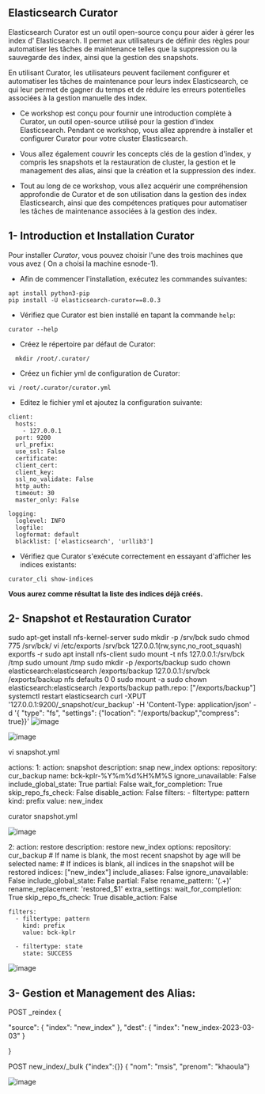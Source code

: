 ## Elasticsearch Curator

Elasticsearch Curator est un outil open-source conçu pour aider à gérer les index d' Elasticsearch. Il permet aux utilisateurs de définir des règles pour automatiser les tâches de maintenance telles que la suppression ou la sauvegarde des index, ainsi que la gestion des snapshots. 

En utilisant Curator, les utilisateurs peuvent facilement configurer et automatiser les tâches de maintenance pour leurs index Elasticsearch, ce qui leur permet de gagner du temps et de réduire les erreurs potentielles associées à la gestion manuelle des index.

- Ce workshop est conçu pour fournir une introduction complète à Curator, un outil open-source utilisé pour la gestion d'index Elasticsearch. Pendant ce workshop, vous allez apprendre à installer et configurer Curator pour votre cluster Elasticsearch. 

- Vous allez également couvrir les concepts clés de la gestion d'index, y compris les snapshots et la restauration de cluster, la gestion et le management des alias, ainsi que la création et la suppression des index. 

- Tout au long de ce workshop, vous allez acquérir une compréhension approfondie de Curator et de son utilisation dans la gestion des index Elasticsearch, ainsi que des compétences pratiques pour automatiser les tâches de maintenance associées à la gestion des index.

## 1- Introduction et Installation Curator

Pour installer *Curator*, vous pouvez choisir l'une des trois machines que vous avez ( On a choisi la machine esnode-1).

- Afin de commencer l'installation, exécutez les commandes suivantes:

```
apt install python3-pip
pip install -U elasticsearch-curator==8.0.3
```

- Vérifiez que Curator est bien installé en tapant la commande `help`:

```
curator --help
```
- Créez le répertoire par défaut de Curator:
```
  mkdir /root/.curator/
```

- Créez un fichier yml de configuration de Curator:

```
vi /root/.curator/curator.yml
```
- Editez le fichier yml et ajoutez la configuration suivante:
```
client:
  hosts:
    - 127.0.0.1
  port: 9200
  url_prefix:
  use_ssl: False
  certificate:
  client_cert:
  client_key:
  ssl_no_validate: False
  http_auth:
  timeout: 30
  master_only: False

logging:
  loglevel: INFO
  logfile:
  logformat: default
  blacklist: ['elasticsearch', 'urllib3']

```
- Vérifiez que Curator s'exécute correctement en essayant d'afficher les indices existants:
```
curator_cli show-indices
```
**Vous aurez comme résultat la liste des indices déjà créés.**

## 2- Snapshot et Restauration Curator

sudo apt-get install nfs-kernel-server
sudo mkdir -p /srv/bck
sudo chmod 775 /srv/bck/
vi /etc/exports
/srv/bck 127.0.0.1(rw,sync,no_root_squash)
exportfs -r
sudo apt install nfs-client
sudo mount -t nfs 127.0.0.1:/srv/bck /tmp
sudo umount /tmp
sudo mkdir -p /exports/backup
sudo chown elasticsearch:elasticsearch /exports/backup
127.0.0.1:/srv/bck /exports/backup nfs defaults 0 0
sudo mount -a
sudo chown elasticsearch:elasticsearch /exports/backup
path.repo: ["/exports/backup"]
systemctl restart elasticsearch
curl -XPUT '127.0.0.1:9200/_snapshot/cur_backup' -H 'Content-Type: application/json' -d '{ "type": "fs", "settings": {"location": "/exports/backup","compress": true}}'
![image](https://user-images.githubusercontent.com/123748177/228602723-1fbecdc0-6d4a-4e67-82f0-be80274a7f4d.png)

![image](https://user-images.githubusercontent.com/123748177/228602055-7ab44753-0187-41f5-89f7-dad0263cd51d.png)

vi snapshot.yml

actions:
  1:
    action: snapshot
    description: snap new_index
    options:
      repository: cur_backup
      name: bck-kplr-%Y%m%d%H%M%S
      ignore_unavailable: False
      include_global_state: True
      partial: False
      wait_for_completion: True
      skip_repo_fs_check: False
      disable_action: False
    filters:
      - filtertype: pattern
        kind: prefix
        value: new_index


curator snapshot.yml

![image](https://user-images.githubusercontent.com/123748177/228607860-802d34a1-8584-4ee0-9e22-deaf88d91e5f.png)

 2:
    action: restore
    description: restore new_index
    options:
      repository: cur_backup
      # If name is blank, the most recent snapshot by age will be selected
      name:
      # If indices is blank, all indices in the snapshot will be restored
      indices: ["new_index"]
      include_aliases: False
      ignore_unavailable: False
      include_global_state: False
      partial: False
      rename_pattern: '(.+)'
      rename_replacement: 'restored_$1'
      extra_settings:
      wait_for_completion: True
      skip_repo_fs_check: True
      disable_action: False

    filters:
      - filtertype: pattern
        kind: prefix
        value: bck-kplr

      - filtertype: state
        state: SUCCESS
        
  ![image](https://user-images.githubusercontent.com/123748177/228619212-8d839a65-20db-4304-870d-63ccff079c1d.png)


## 3- Gestion et Management des Alias:

POST _reindex
{
  
  "source": {
    "index": "new_index"
  },
  "dest": {
    "index": "new_index-2023-03-03"
  }
    
  
}

POST new_index/_bulk
{"index":{}}
{ "nom": "msis", "prenom": "khaoula"}

![image](https://user-images.githubusercontent.com/123748177/228627128-db5ba54a-51dd-4c6c-b8e5-4277a9c219cb.png)










